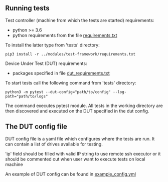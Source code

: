 ## Running tests
Test controller (machine from which the tests are started) requirements:
  * python >= 3.6
  * python requirements from the file [requirements.txt](../modules/test-framework/requirements.txt)

To install the latter type from 'tests' directory:
```
pip3 install -r ../modules/test-framework/requirements.txt
```

Device Under Test (DUT) requirements:
  * packages specified in file [dut_requirements.txt](./dut_requirements.txt)

To start tests call the following command from 'tests' directory:
```
python3 -m pytest --dut-config="path/to/config" --log-path="path/to/logs"
```

The command executes pytest module. All tests in the working directory are then
discovered and executed on the DUT specified in the dut config.

## The DUT config file

DUT config file is a yaml file which configures where the tests are run.
It can contain a list of drives available for testing.

'ip' field should be filled with valid IP string to use remote ssh executor
or it should be commented out when user want to execute tests on local machine

An example of DUT config can be found in [example_config.yml](./config/example_config.yml)
